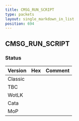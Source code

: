 ```yaml
---
title: CMSG_RUN_SCRIPT
type: packets
layout: single_markdown_in_list
position: 694
---
```


## CMSG_RUN_SCRIPT

### Status

Version | Hex | Comment
---------- | ---------- | ---------- 
Classic |  |  
TBC |  |  
WotLK |  |  
Cata |  |  
MoP |  |  